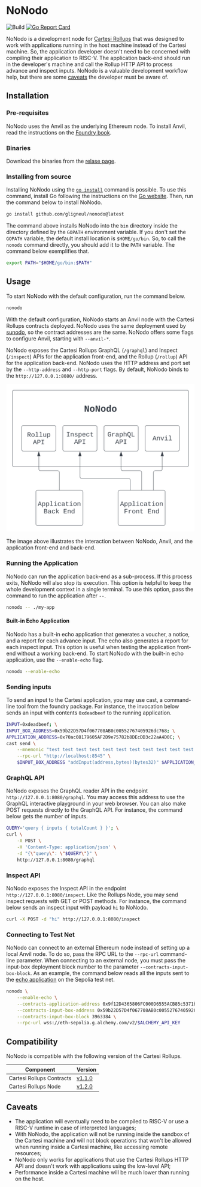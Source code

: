 # NoNodo

![Build](https://github.com/gligneul/nonodo/actions/workflows/build.yaml/badge.svg)
[![Go Report Card](https://goreportcard.com/badge/github.com/gligneul/nonodo)](https://goreportcard.com/report/github.com/gligneul/nonodo)

NoNodo is a development node for [Cartesi Rollups](https://docs.cartesi.io/cartesi-rollups/) that was designed to work with applications running in the host machine instead of the Cartesi machine.
So, the application developer doesn't need to be concerned with compiling their application to RISC-V.
The application back-end should run in the developer's machine and call the Rollup HTTP API to process advance and inspect inputs.
NoNodo is a valuable development workflow help, but there are some [caveats](#caveats) the developer must be aware of.

## Installation

### Pre-requisites

NoNodo uses the Anvil as the underlying Ethereum node.
To install Anvil, read the instructions on the [Foundry book](https://book.getfoundry.sh/getting-started/installation).

### Binaries

Download the binaries from the [relase page](https://github.com/gligneul/nonodo/releases).

### Installing from source

Installing NoNodo using the [`go install`](https://go.dev/ref/mod#go-install) command is possible.
To use this command, install Go following the instructions on the [Go website](https://go.dev/doc/install).
Then, run the command below to install NoNodo.

```sh
go install github.com/gligneul/nonodo@latest
```

The command above installs NoNodo into the `bin` directory inside the directory defined by the `GOPATH` environment variable.
If you don't set the `GOPATH` variable, the default install location is `$HOME/go/bin`.
So, to call the `nonodo` command directly, you should add it to the `PATH` variable.
The command below exemplifies that.

```sh
export PATH="$HOME/go/bin:$PATH"
```

## Usage

To start NoNodo with the default configuration, run the command below.

```sh
nonodo
```

With the default configuration, NoNodo starts an Anvil node with the Cartesi Rollups contracts deployed.
NoNodo uses the same deployment used by [sunodo](https://docs.sunodo.io/), so the contract addresses are the same.
NoNodo offers some flags to configure Anvil, starting with `--anvil-*`.

NoNodo exposes the Cartesi Rollups GraphQL (`/graphql`) and Inspect (`/inspect`) APIs for the application front-end, and the Rollup (`/rollup`) API for the application back-end.
NoNodo uses the HTTP address and port set by the `--http-address` and `--http-port` flags.
By default, NoNodo binds to the `http://127.0.0.1:8080/` address.

![NoNodo Architecture](./docs/nonodo.svg)

The image above illustrates the interaction between NoNodo, Anvil, and the application front-end and back-end.

### Running the Application

NoNodo can run the application back-end as a sub-process.
If this process exits, NoNodo will also stop its execution.
This option is helpful to keep the whole development context in a single terminal.
To use this option, pass the command to run the application after `--`.

```sh
nonodo -- ./my-app
```

#### Built-in Echo Application

NoNodo has a built-in echo application that generates a voucher, a notice, and a report for each advance input.
The echo also generates a report for each inspect input.
This option is useful when testing the application front-end without a working back-end.
To start NoNodo with the built-in echo application, use the `--enable-echo` flag.

```sh
nonodo --enable-echo
```

### Sending inputs

To send an input to the Cartesi application, you may use cast, a command-line tool from the foundry
package. For instance, the invocation below sends an input with contents `0xdeadbeef` to the running
application.

```sh
INPUT=0xdeadbeef; \
INPUT_BOX_ADDRESS=0x59b22D57D4f067708AB0c00552767405926dc768; \
APPLICATION_ADDRESS=0x70ac08179605AF2D9e75782b8DEcDD3c22aA4D0C; \
cast send \
    --mnemonic "test test test test test test test test test test test junk" \
    --rpc-url "http://localhost:8545" \
    $INPUT_BOX_ADDRESS "addInput(address,bytes)(bytes32)" $APPLICATION_ADDRESS $INPUT
```

### GraphQL API

NoNodo exposes the GraphQL reader API in the endpoint `http://127.0.0.1:8080/graphql`.
You may access this address to use the GraphQL interactive playground in your web browser.
You can also make POST requests directly to the GraphQL API.
For instance, the command below gets the number of inputs.

```sh
QUERY='query { inputs { totalCount } }'; \
curl \
    -X POST \
    -H 'Content-Type: application/json' \
    -d "{\"query\": \"$QUERY\"}" \
    http://127.0.0.1:8080/graphql
```

### Inspect API

NoNodo exposes the Inspect API in the endpoint `http://127.0.0.1:8080/inspect`.
Like the Rollups Node, you may send inspect requests with GET or POST methods.
For instance, the command below sends an inspect input with payload `hi` to NoNodo.

```sh
curl -X POST -d "hi" http://127.0.0.1:8080/inspect
```

### Connecting to Test Net

NoNodo can connect to an external Ethereum node instead of setting up a local Anvil node.
To do so, pass the RPC URL to the `--rpc-url` command-line parameter.
When connecting to an external node, you must pass the input-box deployment block number to the parameter `--contracts-input-box-block`.
As an example, the command below reads all the inputs sent to the [echo application](https://github.com/cartesi/rollups-deployment/blob/bba9e038d213f4c78ae8db41e4b095d790101ff1/echo-python/sepolia.values.json) on the Sepolia test net.

```sh
nonodo \
    --enable-echo \
    --contracts-application-address 0x9f12D4365806FC000D6555ACB85c5371b464E506 \
    --contracts-input-box-address 0x59b22D57D4f067708AB0c00552767405926dc768 \
    --contracts-input-box-block 3963384 \
    --rpc-url wss://eth-sepolia.g.alchemy.com/v2/$ALCHEMY_API_KEY
```

## Compatibility

NoNodo is compatible with the following version of the Cartesi Rollups.

| Component | Version |
|---|---|
| Cartesi Rollups Contracts | [v1.1.0](https://github.com/cartesi/rollups-contracts/releases/tag/v1.1.0) |
| Cartesi Rollups Node | [v1.2.0](https://github.com/cartesi/rollups-node/releases/tag/v1.2.0) |

## Caveats

- The application will eventually need to be compiled to RISC-V or use a RISC-V runtime in case of interpreted languages;
- With NoNodo, the application will not be running inside the sandbox of the Cartesi machine and will not block operations that won't be allowed when running inside a Cartesi machine, like accessing remote resources;
- NoNodo only works for applications that use the Cartesi Rollups HTTP API and doesn't work with applications using the low-level API;
- Performance inside a Cartesi machine will be much lower than running on the host.
